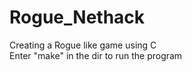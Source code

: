 # Rogue_Nethack
Creating a Rogue like game using C <br />
Enter "make" in the dir to run the program <br /> 
